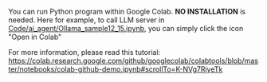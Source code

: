 You can run Python program within Google Colab. **NO INSTALLATION** is needed. Here for example, to call LLM server in [Code/ai_agent/Ollama_sample12_15.ipynb](https://github.com/wanghaiy2018/AC0499_2024/blob/main/Code/ai_agent/Ollama_sample12_15.ipynb), you can simply click the icon "Open in Colab"

For more information, please read this tutorial:  
https://colab.research.google.com/github/googlecolab/colabtools/blob/master/notebooks/colab-github-demo.ipynb#scrollTo=K-NVg7RjyeTk
